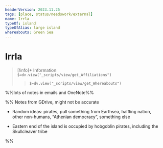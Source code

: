 ```yaml
---
headerVersion: 2023.11.25
tags: [place, status/needswork/external]
name: Irrla
typeOf: island
typeOfAlias: large island
whereabouts: Green Sea
---
```

# Irrla
>[!info]+ Information  
> `$=dv.view("_scripts/view/get_Affiliations")`  
>> `$=dv.view("_scripts/view/get_Whereabouts")`

%%lots of notes in emails and OneNote%%

%% Notes from GDrive, might not be accurate

- Random ideas: pirates, pull something from Earthsea, halfling nation, other non-humans, “Athenian democracy”, something else
    
- Eastern end of the island is occupied by hobgoblin pirates, including the Skullcleaver tribe
    
%%